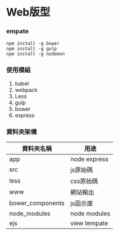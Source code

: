 # Web版型

### empate

```
npm install -g bower
npm install -g gulp
npm install -g nodemon
```

### 使用模組

1. babel
2. webpack
3. Less
4. gulp
5. bower
6. express

### 資料夾架構

|資料夾名稱|用途|
|-|-|
|app|node express|
|src|js原始碼|
|less|css原始碼|
|www|網站輸出|
|bower_components|js函示庫|
|node_modules|node modules|
|ejs|view tempate|